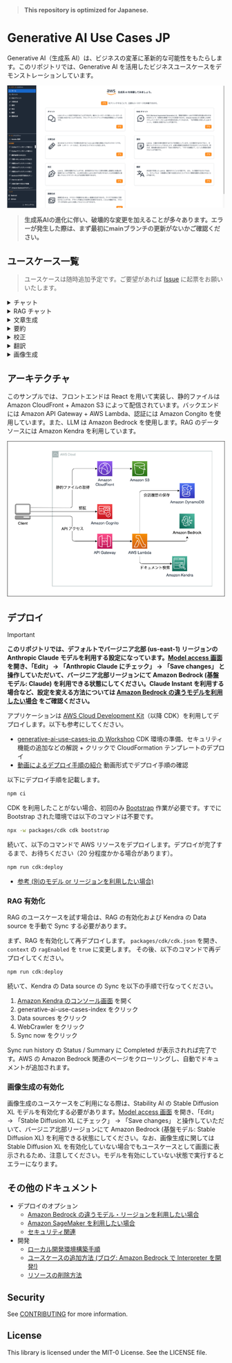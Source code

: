 > **This repository is optimized for Japanese.**

# Generative AI Use Cases JP

Generative AI（生成系 AI）は、ビジネスの変革に革新的な可能性をもたらします。このリポジトリでは、Generative AI を活用したビジネスユースケースをデモンストレーションしています。

![sc_lp.png](/imgs/sc_lp.png)

> **生成系AIの進化に伴い、破壊的な変更を加えることが多々あります。エラーが発生した際は、まず最初にmainブランチの更新がないかご確認ください。**

## ユースケース一覧

> ユースケースは随時追加予定です。ご要望があれば [Issue](https://github.com/aws-samples/generative-ai-use-cases-jp/issues) に起票をお願いいたします。

<details>
  <summary>チャット</summary>

  LLM とチャット形式で対話することができます。LLM と直接対話するプラットフォームが存在するおかげで、細かいユースケースや新しいユースケースに迅速に対応することができます。また、プロンプトエンジニアリングの検証用環境としても有効です。

  <img src="/imgs/usecase_chat.gif"/>
</details>

<details>
   <summary>RAG チャット</summary>

  RAG は LLM が苦手な最新の情報やドメイン知識を外部から伝えることで、本来なら回答できない内容にも答えられるようにする手法です。それと同時に、根拠に基づいた回答のみを許すため、LLM にありがちな「それっぽい間違った情報」を回答させないという効果もあります。例えば、社内ドキュメントを LLM に渡せば、社内の問い合わせ対応が自動化できます。このリポジトリでは Amazon Kendra から情報を取得しています。

  <img src="/imgs/usecase_rag.gif"/>
</details>

<details>
   <summary>文章生成</summary>

   あらゆるコンテキストで文章を生成することは LLM が最も得意とするタスクの 1 つです。記事・レポート・メールなど、あらゆるコンテキストに対応します。

  <img src="/imgs/usecase_generate_text.gif"/>
</details>

<details>
  <summary>要約</summary>

  LLM は、大量の文章を要約するタスクを得意としています。ただ要約するだけでなく、文章をコンテキストとして与えた上で、必要な情報を対話形式で引き出すこともできます。例えば、契約書を読み込ませて「XXX の条件は？」「YYY の金額は？」といった情報を取得することが可能です。

  <img src="/imgs/usecase_summarize.gif"/>
</details>

<details>
  <summary>校正</summary>

  LLM は、誤字脱字のチェックだけでなく、文章の流れや内容を考慮したより客観的な視点から改善点を提案できます。人に見せる前に LLM に自分では気づかなかった点を客観的にチェックしてもらいクオリティを上げる効果が期待できます。

  <img src="/imgs/usecase_editorial.gif"/>
</details>

<details>
  <summary>翻訳</summary>

  多言語で学習した LLM は、翻訳を行うことも可能です。また、ただ翻訳するだけではなく、カジュアルさ・対象層など様々な指定されたコンテキスト情報を翻訳に反映させることが可能です。

  <img src="/imgs/usecase_translate.gif"/>
</details>


<details>
  <summary>画像生成</summary>

  画像生成 AI は、テキストや画像を元に新しい画像を生成できます。アイデアを即座に可視化することができ、デザイン作業などの効率化を期待できます。こちらの機能では、プロンプトの作成を LLM に支援してもらうことができます。

  <img src="/imgs/usecase_generate_image.gif"/>
</details>


## アーキテクチャ

このサンプルでは、フロントエンドは React を用いて実装し、静的ファイルは Amazon CloudFront + Amazon S3 によって配信されています。バックエンドには Amazon API Gateway + AWS Lambda、認証には Amazon Congito を使用しています。また、LLM は Amazon Bedrock を使用します。RAG のデータソースには Amazon Kendra を利用しています。

![arch.png](/imgs/arch.png)

## デプロイ

> [!IMPORTANT]
> **このリポジトリでは、デフォルトでバージニア北部 (us-east-1) リージョンの Anthropic Claude モデルを利用する設定になっています。[Model access 画面](https://us-east-1.console.aws.amazon.com/bedrock/home?region=us-east-1#/modelaccess) を開き、「Edit」 → 「Anthropic Claude にチェック」 → 「Save changes」 と操作していただいて、バージニア北部リージョンにて Amazon Bedrock (基盤モデル: Claude) を利用できる状態にしてください。Claude Instant を利用する場合など、設定を変える方法については [Amazon Bedrock の違うモデルを利用したい場合](/docs/BEDROCK.md) をご確認ください。**

アプリケーションは [AWS Cloud Development Kit](https://aws.amazon.com/jp/cdk/)（以降 CDK）を利用してデプロイします。以下も参考にしてください。
- [generative-ai-use-cases-jp の Workshop](https://catalog.workshops.aws/generative-ai-use-cases-jp) CDK 環境の準備、セキュリティ機能の追加などの解説 + クリックで CloudFormation テンプレートのデプロイ
- [動画によるデプロイ手順の紹介](https://www.youtube.com/watch?v=9sMA17OKP1k) 動画形式でデプロイ手順の確認

以下にデプロイ手順を記載します。

```bash
npm ci
```

CDK を利用したことがない場合、初回のみ [Bootstrap](https://docs.aws.amazon.com/ja_jp/cdk/v2/guide/bootstrapping.html) 作業が必要です。すでに Bootstrap された環境では以下のコマンドは不要です。

```bash
npx -w packages/cdk cdk bootstrap
```

続いて、以下のコマンドで AWS リソースをデプロイします。デプロイが完了するまで、お待ちください（20 分程度かかる場合があります）。

```bash
npm run cdk:deploy
```

- [参考 (別のモデル or リージョンを利用したい場合)](/docs/BEDROCK.md)

### RAG 有効化

RAG のユースケースを試す場合は、RAG の有効化および Kendra の Data source を手動で Sync する必要があります。

まず、RAG を有効化して再デプロイします。
`packages/cdk/cdk.json` を開き、`context` の `ragEnabled` を `true` に変更します。
その後、以下のコマンドで再デプロイしてください。

```bash
npm run cdk:deploy
```

続いて、Kendra の Data source の Sync を以下の手順で行なってください。

1. [Amazon Kendra のコンソール画面](https://console.aws.amazon.com/kendra/home) を開く
1. generative-ai-use-cases-index をクリック
1. Data sources をクリック
1. WebCrawler をクリック
1. Sync now をクリック

Sync run history の Status / Summary に Completed が表示されれば完了です。AWS の Amazon Bedrock 関連のページをクローリングし、自動でドキュメントが追加されます。

### 画像生成の有効化

画像生成のユースケースをご利用になる際は、Stability AI の Stable Diffusion XL モデルを有効化する必要があります。[Model access 画面](https://us-east-1.console.aws.amazon.com/bedrock/home?region=us-east-1#/modelaccess) を開き、「Edit」 → 「Stable Diffusion XL にチェック」 → 「Save changes」 と操作していただいて、バージニア北部リージョンにて Amazon Bedrock (基盤モデル: Stable Diffusion XL) を利用できる状態にしてください。なお、画像生成に関しては Stable Diffusion XL を有効化していない場合でもユースケースとして画面に表示されるため、注意してください。モデルを有効にしていない状態で実行するとエラーになります。

## その他のドキュメント
- デプロイのオプション
  - [Amazon Bedrock の違うモデル・リージョンを利用したい場合](/docs/BEDROCK.md)
  - [Amazon SageMaker を利用したい場合](/docs/SAGEMAKER.md)
  - [セキュリティ関連](/docs/SECURITY.md)
- 開発
  - [ローカル開発環境構築手順](/docs/DEVELOPMENT.md)
  - [ユースケースの追加方法 (ブログ: Amazon Bedrock で Interpreter を開発!)](https://aws.amazon.com/jp/builders-flash/202311/bedrock-interpreter/#04)
  - [リソースの削除方法](/docs/DESTROY.md)

## Security

See [CONTRIBUTING](CONTRIBUTING.md#security-issue-notifications) for more information.

## License

This library is licensed under the MIT-0 License. See the LICENSE file.


